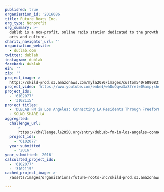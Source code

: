 ```yaml
---
published: true
organization_id: '2016086'
title: Future Roots Inc.
org_type: Nonprofit
org_summary: >-
  dublab is a non-profit, online radio station dedicated to the growth of music,
  arts and culture.
charity_navigator_url: ''
organization_website:
  - dublab.com
twitter: dublab
instagram: dublab
facebook: dublab
ein: ''
zip: ''
project_image: >-
  https://skild-prod.s3.amazonaws.com/myla2050/images/custom540/6890837355741-team91.jpg
project_video: 'https://www.youtube.com/embed/whDuQqva3a8?rel=0&amp;showinfo=0'
project_ids:
  - '6102077'
  - '3102115'
project_titles:
  - 'DUBLAB FM in Los Angeles: Connecting LA Residents Through Freeform Radio'
  - SOUND SHARE LA
aggregated:
  challenge_url:
    - >-
      https://challenge.la2050.org/entry/dublab-fm-in-los-angeles-connecting-la-residents-through-freeform-radio
  project_ids:
    - '6102077'
  year_submitted:
    - '2016'
year_submitted: '2016'
calculated_project_ids:
  - '6102077'
  - '3102115'
cached_project_image: >-
  /assets/images/organizations/future-roots-inc/skild-prod.s3.amazonaws.com/myla2050/images/custom540/6890837355741-team91.jpg

---
```

